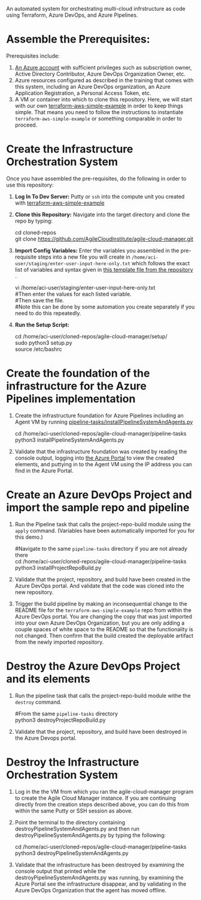 An automated system for orchestrating multi-cloud infrstructure as code using Terraform, Azure DevOps, and Azure Pipelines.  
  
# Assemble the Prerequisites:  
  
Prerequisites include:  
  
1.  [An Azure account](https://portal.azure.com/) with sufficient privileges such as subscription owner, Active Directory Contributor, Azure DevOps Organization Owner, etc.  
2.  Azure resources configured as described in the training that comes with this system, including an Azure DevOps organization, an Azure Application Registration, a Personal Access Token, etc.  
3.  A VM or container into which to clone this repository.  Here, we will start with our own [terraform-aws-simple-example](https://github.com/AgileCloudInstitute/terraform-aws-simple-example) in order to keep things simple.  That means you need to follow the instructions to instantiate `terraform-aws-simple-example` or something comparable in order to proceed.  
  
# Create the Infrastructure Orchestration System  
  
Once you have assembled the pre-requisites, do the following in order to use this repository:  
    
1.  **Log In To Dev Server:**  Putty or `ssh` into the compute unit you created with [terraform-aws-simple-example](https://github.com/AgileCloudInstitute/terraform-aws-simple-example)    
    
2.  **Clone this Repository:**  Navigate into the target directory and clone the repo by typing:    
    
      cd cloned-repos    
      git clone https://github.com/AgileCloudInstitute/agile-cloud-manager.git    
    
3.  **Import Config Variables:**  Enter the variables you assembled in the pre-requisite steps into a new file you will create in `/home/aci-user/staging/enter-user-input-here-only.txt` which follows the exact list of variables and syntax given in [this template file from the repository](https://github.com/AgileCloudInstitute/agile-cloud-manager/blob/master/move-to-directory-outside-app-path/enter-user-input-here-only.txt) .  
  
      vi /home/aci-user/staging/enter-user-input-here-only.txt       
      #Then enter the values for each listed variable.    
      #Then save the file.    
      #Note this can be done by some automation you create separately if you need to do this repeatedly.     
  
5.  **Run the Setup Script:**  
    
      cd /home/aci-user/cloned-repos/agile-cloud-manager/setup/      
      sudo python3 setup.py      
      source /etc/bashrc     
    
#  Create the foundation of the infrastructure for the Azure Pipelines implementation   
    
1.  Create the infrastructure foundation for Azure Pipelines including an Agent VM by running [pipeline-tasks/installPipelineSystemAndAgents.py](https://github.com/AgileCloudInstitute/agile-cloud-manager/blob/master/pipeline-tasks/installPipelineSystemAndAgents.py)   
    
      cd /home/aci-user/cloned-repos/agile-cloud-manager/pipeline-tasks     
      python3 installPipelineSystemAndAgents.py     
  
2.  Validate that the infrastructure foundation was created by reading the console output, logging into [the Azure Portal](https://portal.azure.com/) to view the created elements, and puttying in to the Agent VM using the IP address you can find in the Azure Portal.   

# Create an Azure DevOps Project and import the sample repo and pipeline     
    
1.  Run the Pipeline task that calls the project-repo-build module using the `apply` command.  (Variables have been automatically imported for you for this demo.)   
    
      #Navigate to the same `pipeline-tasks` directory if you are not already there    
      cd /home/aci-user/cloned-repos/agile-cloud-manager/pipeline-tasks      
      python3 installProjectRepoBuild.py     
    
2.  Validate that the project, repository, and build have been created in the Azure DevOps portal.  And validate that the code was cloned into the new repository.      
    
3.  Trigger the build pipeline by making an inconsequential change to the README file for the `terraform-aws-simple-example` repo from within the Azure DevOps portal.  You are changing the copy that was just imported into your own Azure DevOps Organization, but you are only adding a couple spaces of white space to the README so that the functionality is not changed.  Then confirm that the build created the deployable artifact from the newly imported repository.    
        
# Destroy the Azure DevOps Project and its elements    
    
1.  Run the pipeline task that calls the project-repo-build module withe the `destroy` command.   
    
      #From the same `pipeline-tasks` directory      
      python3 destroyProjectRepoBuild.py     
    
2.  Validate that the project, repository, and build have been destroyed in the Azure Devops portal.        
    
# Destroy the Infrastructure Orchestration System    
    
1.  Log in the the VM from which you ran the agile-cloud-manager program to create the Agile Cloud Manager instance.  If you are continuing directly from the creation steps described above, you can do this from within the same Putty or SSH session as above.      
2.  Point the terminal to the directory containing destroyPipelineSystemAndAgents.py and then run destroyPipelineSystemAndAgents.py by typing the following:    
    
      cd /home/aci-user/cloned-repos/agile-cloud-manager/pipeline-tasks     
      python3 destroyPipelineSystemAndAgents.py      
    
3.  Validate that the infrastructure has been destroyed by examining the console output that printed while the destroyPipelineSystemAndAgents.py was running, by examining the Azure Portal see the infrastructure disappear, and by validating in the Azure DevOps Organization that the agent has moved offline.    
    
